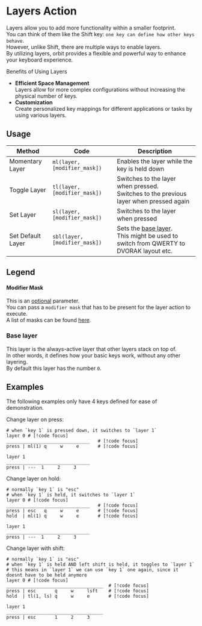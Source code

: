 # Layers Action

Layers allow you to add more functionality within a smaller footprint.  
You can think of them like the Shift key: `one key can define how other keys behave`.  
However, unlike Shift, there are multiple ways to enable layers.  
By utilizing layers, orbit provides a flexible and powerful way to enhance your keyboard experience.

Benefits of Using Layers

- **Efficient Space Management**  
  Layers allow for more complex configurations without increasing the physical number of keys.
- **Customization**  
  Create personalized key mappings for different applications or tasks by using various layers.


## Usage

| Method | Code | Description |
| ------ | ------------- | ----------- |
| Momentary Layer | `ml(layer, [modifier_mask])` | Enables the layer while the key is held down |
| Toggle Layer | `tl(layer, [modifier_mask])` | Switches to the layer when pressed. <br> Switches to the previous layer when pressed again |
| Set Layer | `sl(layer, [modifier_mask])` | Switches to the layer when pressed |
| Set Default Layer | `sbl(layer, [modifier_mask])` | Sets the [base layer](#base-layer). <br> This might be used to switch from QWERTY to DVORAK layout etc.  |

## Legend

#### Modifier Mask
This is an [optional](/actions#optional-parameters) parameter.  
You can pass a `modifier mask` that has to be present for the layer action to execute.  
A list of masks can be found [here](/actions/modifiers#masks).  



### Base layer
This layer is the always-active layer that other layers stack on top of.  
In other words, it defines how your basic keys work, without any other layering.  
By default this layer has the number `0`.

## Examples

The following examples only have 4 keys defined for ease of demonstration.

Change layer on press:
```orbit
# when `key 1` is pressed down, it switches to `layer 1`
layer 0 # [!code focus]
_______________________________   # [!code focus]
press | ml(1) q     w     e       # [!code focus]

layer 1
_______________________________
press | ---  1     2     3     

```

Change layer on hold:
```orbit
# normally `key 1` is "esc"
# when `key 1` is held, it switches to `layer 1`
layer 0 # [!code focus]
_______________________________   # [!code focus]
press | esc   q     w     e       # [!code focus]
hold  | ml(1) q     w     e       # [!code focus]

layer 1
_______________________________
press | ---  1     2     3     

```


Change layer with shift:
```orbit
# normally `key 1` is "esc"
# when `key 1` is held AND left shift is held, it toggles to `layer 1`
# this means in `layer 1` we can use `key 1` one again, since it doesnt have to be held anymore
layer 0 # [!code focus]
____________________________________  # [!code focus]
press | esc       q     w     lsft    # [!code focus]
hold  | tl(1, ls) q     w     e       # [!code focus]

layer 1
____________________________________
press | esc       1     2     3     

```







